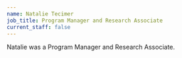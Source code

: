 ```yaml
---
name: Natalie Tecimer
job_title: Program Manager and Research Associate
current_staff: false
---
```

Natalie was a Program Manager and Research Associate.
